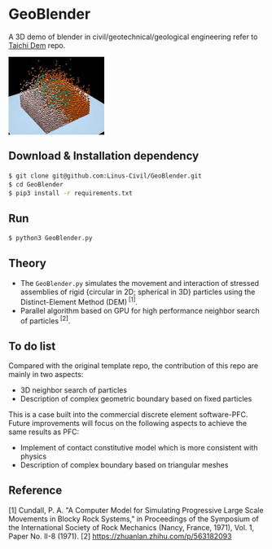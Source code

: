 # GeoBlender
A 3D demo of blender in civil/geotechnical/geological engineering refer to [Taichi Dem](https://github.com/taichi-dev/taichi_dem) repo.

<img src="./GeoBlender.gif" align=center />

## Download & Installation dependency
```bash
$ git clone git@github.com:Linus-Civil/GeoBlender.git
$ cd GeoBlender
$ pip3 install -r requirements.txt
```

## Run
```bash
$ python3 GeoBlender.py
```

## Theory
- The `GeoBlender.py` simulates the movement and interaction of stressed assemblies of rigid {circular in 2D; spherical in 3D} particles using the Distinct-Element Method (DEM)<sup> [1]</sup>.
- Parallel algorithm based on GPU for high performance neighbor search of particles<sup> [2]</sup>.

## To do list
Compared with the original template repo, the contribution of this repo are mainly in two aspects:
- 3D neighbor search of particles 
- Description of complex geometric boundary  based on fixed particles

This is a case built into the commercial discrete element software-PFC. Future improvements will focus on the following aspects to achieve the same results as PFC:
- Implement of contact constitutive model which is more consistent with physics
- Description of complex boundary  based on triangular meshes

## Reference
[1] Cundall, P. A. "A Computer Model for Simulating Progressive Large Scale Movements in Blocky Rock Systems," in Proceedings of the Symposium of the International Society of Rock Mechanics (Nancy, France, 1971), Vol. 1, Paper No. II-8 (1971).
[2] https://zhuanlan.zhihu.com/p/563182093
